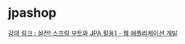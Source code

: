 # jpashop

<a href="https://www.inflearn.com/course/%EC%8A%A4%ED%94%84%EB%A7%81%EB%B6%80%ED%8A%B8-JPA-%ED%99%9C%EC%9A%A9-1/dashboard">
강의 링크 : 실전! 스프링 부트와 JPA 활용1 - 웹 애플리케이션 개발</a>


